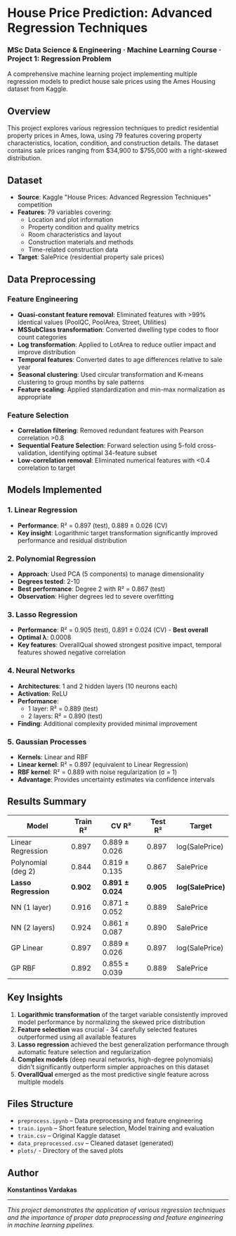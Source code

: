 # House Price Prediction: Advanced Regression Techniques
### MSc Data Science & Engineering · Machine Learning Course · Project 1: Regression Problem

A comprehensive machine learning project implementing multiple regression models to predict house sale prices using the Ames Housing dataset from Kaggle.

## Overview

This project explores various regression techniques to predict residential property prices in Ames, Iowa, using 79 features covering property characteristics, location, condition, and construction details. The dataset contains sale prices ranging from $34,900 to $755,000 with a right-skewed distribution.

## Dataset

- **Source**: Kaggle "House Prices: Advanced Regression Techniques" competition
- **Features**: 79 variables covering:
  - Location and plot information
  - Property condition and quality metrics
  - Room characteristics and layout
  - Construction materials and methods
  - Time-related construction data
- **Target**: SalePrice (residential property sale prices)

## Data Preprocessing

### Feature Engineering
- **Quasi-constant feature removal**: Eliminated features with >99% identical values (PoolQC, PoolArea, Street, Utilities)
- **MSSubClass transformation**: Converted dwelling type codes to floor count categories
- **Log transformation**: Applied to LotArea to reduce outlier impact and improve distribution
- **Temporal features**: Converted dates to age differences relative to sale year
- **Seasonal clustering**: Used circular transformation and K-means clustering to group months by sale patterns
- **Feature scaling**: Applied standardization and min-max normalization as appropriate

### Feature Selection
- **Correlation filtering**: Removed redundant features with Pearson correlation >0.8
- **Sequential Feature Selection**: Forward selection using 5-fold cross-validation, identifying optimal 34-feature subset
- **Low-correlation removal**: Eliminated numerical features with <0.4 correlation to target

## Models Implemented

### 1. Linear Regression
- **Performance**: R² = 0.897 (test), 0.889 ± 0.026 (CV)
- **Key insight**: Logarithmic target transformation significantly improved performance and residual distribution

### 2. Polynomial Regression
- **Approach**: Used PCA (5 components) to manage dimensionality
- **Degrees tested**: 2-10
- **Best performance**: Degree 2 with R² = 0.867 (test)
- **Observation**: Higher degrees led to severe overfitting

### 3. Lasso Regression
- **Performance**: R² = 0.905 (test), 0.891 ± 0.024 (CV) - **Best overall**
- **Optimal λ**: 0.0008
- **Key features**: OverallQual showed strongest positive impact, temporal features showed negative correlation

### 4. Neural Networks
- **Architectures**: 1 and 2 hidden layers (10 neurons each)
- **Activation**: ReLU
- **Performance**: 
  - 1 layer: R² = 0.889 (test)
  - 2 layers: R² = 0.890 (test)
- **Finding**: Additional complexity provided minimal improvement

### 5. Gaussian Processes
- **Kernels**: Linear and RBF
- **Linear kernel**: R² = 0.897 (equivalent to Linear Regression)
- **RBF kernel**: R² = 0.889 with noise regularization (σ = 1)
- **Advantage**: Provides uncertainty estimates via confidence intervals

## Results Summary

| Model | Train R² | CV R² | Test R² | Target |
|-------|----------|--------|---------|---------|
| Linear Regression | 0.897 | 0.889 ± 0.026 | 0.897 | log(SalePrice) |
| Polynomial (deg 2) | 0.844 | 0.819 ± 0.135 | 0.867 | SalePrice |
| **Lasso Regression** | **0.902** | **0.891 ± 0.024** | **0.905** | **log(SalePrice)** |
| NN (1 layer) | 0.916 | 0.871 ± 0.052 | 0.889 | SalePrice |
| NN (2 layers) | 0.924 | 0.861 ± 0.087 | 0.890 | SalePrice |
| GP Linear | 0.897 | 0.889 ± 0.026 | 0.897 | log(SalePrice) |
| GP RBF | 0.892 | 0.855 ± 0.039 | 0.889 | SalePrice |

## Key Insights

1. **Logarithmic transformation** of the target variable consistently improved model performance by normalizing the skewed price distribution
2. **Feature selection** was crucial - 34 carefully selected features outperformed using all available features
3. **Lasso regression** achieved the best generalization performance through automatic feature selection and regularization
4. **Complex models** (deep neural networks, high-degree polynomials) didn't significantly outperform simpler approaches on this dataset
5. **OverallQual** emerged as the most predictive single feature across multiple models

## Files Structure
- `preprocess.ipynb` – Data preprocessing and feature engineering
- `train.ipynb` – Short feature selection, Model training and evaluation
- `train.csv` – Original Kaggle dataset
- `data_preprocessed.csv` – Cleaned dataset (generated)
- `plots/` - Directory of the saved plots

## Author

**Konstantinos Vardakas**  

---

*This project demonstrates the application of various regression techniques and the importance of proper data preprocessing and feature engineering in machine learning pipelines.*
